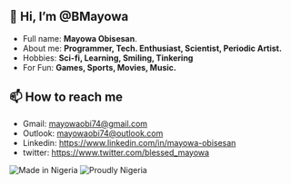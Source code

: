 ## 👋 Hi, I’m @BMayowa
- Full name: **Mayowa Obisesan**.
- About me: **Programmer, Tech. Enthusiast, Scientist, Periodic Artist.**
- Hobbies: **Sci-fi, Learning, Smiling, Tinkering**
- For Fun: **Games, Sports, Movies, Music.**


[//]: # (- 👀 I’m interested in Advancements in Technology using the most Resourceful and Scalable Programming Languages to create Ubiquitous and Scalable Softwares and Services ...)
[//]: # (- 🌱 I’m currently learning Rust Programming Language ...)
[//]: # (- 💞️ I’m looking to collaborate on Prospective Languages for the Tech. Future. ...)

## 📫 How to reach me
- Gmail: mayowaobi74@gmail.com
- Outlook: mayowaobi74@outlook.com
- Linkedin: https://www.linkedin.com/in/mayowa-obisesan
- twitter: https://www.twitter.com/blessed_mayowa

![Made in Nigeria](https://img.shields.io/badge/Made%20in-Nigeria-008751.svg?style=flat)
![Proudly Nigeria](https://img.shields.io/badge/Proudly-Nigerian-008751.svg?style=flat&labelColor=FFFFFF&link=https://google.com/?q="Nigeria")
<!-- <img alt="Proudly Nigeria" height="32px" src="https://img.shields.io/badge/proudly-Nigerian-008751.svg?style=flat&labelColor=FBFBFB" title="Proudly Nigerian Image" width="auto"/> -->

<!-- (https://github.com/acekyd/made-in-nigeria) -->


<!---
BMayowa/BMayowa is a ✨ special ✨ repository because its `README.md` (this file) appears on your GitHub profile.
You can click the Preview link to take a look at your changes.
--->
